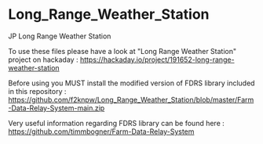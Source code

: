# Long_Range_Weather_Station
JP Long Range Weather Station


To use these files please have a look at "Long Range Weather Station" project on hackaday : https://hackaday.io/project/191652-long-range-weather-station

Before using you MUST install the modified version of FDRS library included in this repository : https://github.com/f2knpw/Long_Range_Weather_Station/blob/master/Farm-Data-Relay-System-main.zip

Very useful information regarding FDRS library can be found here : https://github.com/timmbogner/Farm-Data-Relay-System

